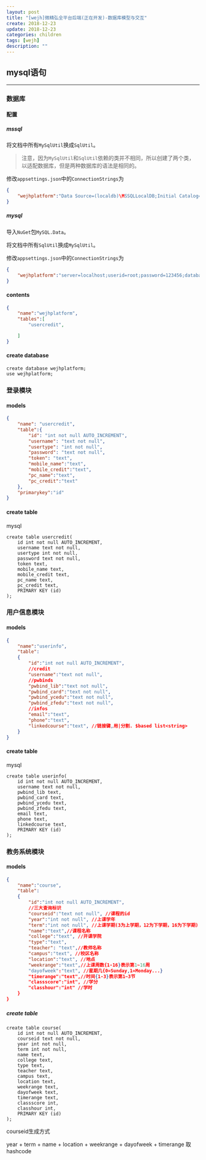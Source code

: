 ```yaml
---
layout: post
title: "[wejh]微精弘全平台后端(正在开发)-数据库模型与交互"
create: 2018-12-23
update: 2018-12-23
categories: children
tags: [wejh]
description: ""
---
```


## mysql语句

------

### 数据库

#### 配置

##### mssql

将文档中所有`MySqlUtil`换成`SqlUtil`。

> 注意，因为`MySqlUtil`和`SqlUtil`依赖的类并不相同，所以创建了两个类，以适配数据库，但是两种数据库的语法是相同的。

修改`appsettings.json`中的`ConnectionStrings`为
```json
{
    "wejhplatform":"Data Source=(localdb)\MSSQLLocalDB;Initial Catalog=wejhplatform;Integrated Security=True;Connect Timeout=30;Encrypt=False;TrustServerCertificate=False;ApplicationIntent=ReadWrite;MultiSubnetFailover=False"
}
```

##### mysql

导入`NuGet`包`MySQL.Data`。

将文档中所有`SqlUtil`换成`MySqlUtil`。

修改`appsettings.json`中的`ConnectionStrings`为
```json
{
    "wejhplatform":"server=localhost;userid=root;password=123456;database=wejhplatform;"
}
```

#### contents

```json
{
    "name":"wejhplatform",
    "tables":[
        "usercredit",

    ]
}
```

#### create database

```
create database wejhplatform;
use wejhplatform;
```

### 登录模块

#### models

```json
{
    "name": "usercredit",
    "table":{
        "id": "int not null AUTO_INCREMENT",
        "username": "text not null",
        "usertype": "int not null",
        "password": "text not null",
        "token": "text",
        "mobile_name":"text",
        "mobile_credit":"text",
        "pc_name":"text",
        "pc_credit":"text"
    },
    "primarykey":"id"
}
```

#### create table

mysql

```
create table usercredit(
    id int not null AUTO_INCREMENT,
    username text not null,
    usertype int not null,
    password text not null,
    token text,
    mobile_name text,
    mobile_credit text,
    pc_name text,
    pc_credit text,
    PRIMARY KEY (id)
);
```

### 用户信息模块

#### models

```json
{
    "name":"userinfo",
    "table":
    {
        "id":"int not null AUTO_INCREMENT",
        //credit
        "username":"text not null",
        //pwbinds
        "pwbind_lib":"text not null",
        "pwbind_card":"text not null",
        "pwbind_ycedu":"text not null",
        "pwbind_zfedu":"text not null",
        //infos
        "email":"text",
        "phone":"text",
        "linkedcourse":"text", //链接键,用|分割. $based list<string>
    }
}
```

#### create table

mysql

```
create table userinfo(
    id int not null AUTO_INCREMENT,
    username text not null,
    pwbind_lib text,
    pwbind_card text,
    pwbind_ycedu text,
    pwbind_zfedu text,
    email text,
    phone text,
    linkedcourse text,
    PRIMARY KEY (id)
);
```

### 教务系统模块

#### models
```json
{
    "name":"course",
    "table":
    {
        "id":"int not null AUTO_INCREMENT",
        //三大查询标识
        "courseid":"text not null", //课程的id
        "year":"int not null", //上课学年
        "term":"int not null", //上课学期(3为上学期，12为下学期，16为下学期)
        "name":"text",//课程名称
        "college":"text", //开课学院
        "type":"text",
        "teacher": "text",//教师名称
        "campus":"text", //校区名称
        "location":"text", //地点
        "weekrange":"text",//上课周数{1-16}表示第1~16周
        "dayofweek":"text", //星期几{0=Sunday,1=Monday...}
        "timerange":"text",//时间{1-3}表示第1~3节
        "classscore":"int", //学分
        "classhour":"int" //学时
    }
}
```

##### create table

```
create table course(
    id int not null AUTO_INCREMENT,
    courseid text not null,
    year int not null,
    term int not null,
    name text,
    college text,
    type text,
    teacher text,
    campus text,
    location text,
    weekrange text,
    dayofweek text,
    timerange text,
    classscore int,
    classhour int,
    PRIMARY KEY (id)
);
```

courseid生成方式

year + term + name + location + weekrange + dayofweek + timerange 取hashcode